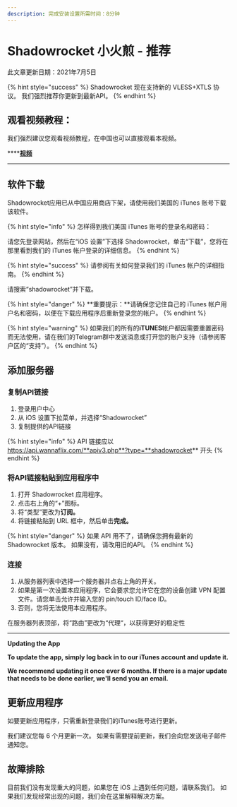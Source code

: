 ```yaml
---
description: 完成安装设置所需时间：8分钟
---
```


# Shadowrocket 小火煎 - 推荐

此文章更新日期：2021年7月5日

{% hint style="success" %}
Shadowrocket 现在支持新的 VLESS+XTLS 协议。 我们强烈推荐你更新到最新API。
{% endhint %}

## **观看视频教程：** 

我们强烈建议您观看视频教程，在中国也可以直接观看本视频。  


\*\*\*\*[**视频**](https://watch.cloudflarestream.com/11c409c0fca6a7925f61e28945ff4bd1)  
****

## **软件下载**

Shadowrocket应用已从中国应用商店下架，请使用我们美国的 iTunes 账号下载该软件。

{% hint style="info" %}
怎样得到我们美国 iTunes 账号的登录名和密码：

请您先登录网站，然后在“iOS 设置”下选择 Shadowrocket，单击“下载”，您将在那里看到我们的 iTunes 帐户登录的详细信息。
{% endhint %}

{% hint style="success" %}
请参阅有关如何登录我们的 iTunes 帐户的详细指南。
{% endhint %}

请搜索“shadowrocket”并下载。

{% hint style="danger" %}
**重要提示：**请确保您记住自己的 iTunes 帐户用户名和密码，以便在下载应用程序后重新登录您的帐户。
{% endhint %}

{% hint style="warning" %}
如果我们的所有的**iTUNES**帐户都因需要重置密码而无法使用，请在我们的Telegram群中发送消息或打开您的账户支持（请参阅客户区的“支持”）。
{% endhint %}

## **添加服务器**

### **复制API链接**

1. 登录用户中心
2. 从 iOS 设置下拉菜单，并选择“Shadowrocket”
3. 复制提供的API链接

{% hint style="info" %}
API 链接应以 https://api.wannaflix.com/**apiv3.php**?type=**shadowrocket** 开头
{% endhint %}

### **将API链接粘贴到应用程序中**

1. 打开 Shadowrocket 应用程序。
2. 点击右上角的“+”图标。
3. 将“类型”更改为**订阅。**
4. 将链接粘贴到 URL 框中，然后单击**完成。**

{% hint style="danger" %}
如果 API 用不了，请确保您拥有最新的 Shadowrocket 版本。 如果没有，请改用旧的API。
{% endhint %}

### **连接**

1. 从服务器列表中选择一个服务器并点右上角的开关。
2. 如果是第一次设置本应用程序，它会要求您允许它在您的设备创建 VPN 配置文件。请您单击允许并输入您的 pin/touch ID/face ID。
3. 否则，您将无法使用本应用程序。

在服务器列表顶部，将“路由”更改为“代理“，以获得更好的稳定性  
****

**Updating the App**

**To update the app, simply log back in to our iTunes account and update it.** 

**We recommend updating it once ever 6 months. If there is a major update that needs to be done earlier, we'll send you an email.**

## **更新应用程序**

如要更新应用程序，只需重新登录我们的iTunes账号进行更新。

我们建议您每 6 个月更新一次。 如果有需要提前更新，我们会向您发送电子邮件通知您。

## **故障排除**

目前我们没有发现重大的问题，如果您在 iOS 上遇到任何问题，请联系我们。 如果我们发现经常出现的问题，我们会在这里解释解决方案。

